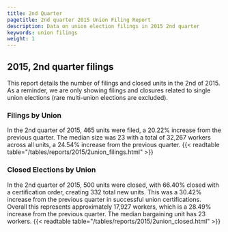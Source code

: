 ```yaml
---
title: 2nd Quarter 
pagetitle: 2nd quarter 2015 Union Filing Report
description: Data on union election filings in 2015 2nd quarter 
keywords: union filings
weight: 1
---
```


## 2015, 2nd quarter filings

This report details the number of filings and closed units in the 2nd of 2015. As a reminder, we are only showing filings and closures related to single union elections (rare multi-union elections are excluded).

### Filings by Union
In the 2nd quarter of 2015, 465 units were filed, a 20.22% increase from the previous quarter. The median size was 23 with a total of 32,267 workers across all units, a 24.54% increase from the previous quarter.
{{< readtable table="/tables/reports/2015/2union_filings.html" >}}

### Closed Elections by Union
In the 2nd quarter of 2015, 500 units were closed, with 66.40% closed with a certification order, creating 332 total new units. This was a 30.42% increase from the previous quarter in successful union certifications. Overall this represents approximately 17,927 workers, which is a 28.49% increase from the previous quarter. The median bargaining unit has 23 workers.
{{< readtable table="/tables/reports/2015/2union_closed.html" >}}
